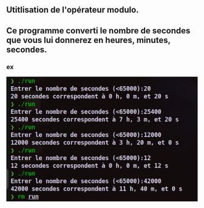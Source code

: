 ## Utitlisation de l'opérateur modulo. 
## Ce programme converti le nombre de secondes que vous lui donnerez en heures, minutes, secondes.

### ex

![nbr-secondes](Screenshot%20from%202022-11-21%2011-38-46.png)
